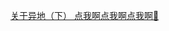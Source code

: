 [关于异地（下） 点我啊点我啊点我啊🔑](https://github.com/JNIML/yhsq/blob/master/%E3%80%90%E5%B8%A6%E5%8D%A1%E3%80%91%E4%B8%AD%E5%B9%B4%E6%81%8B%E7%88%B1%E7%89%A9%E8%AF%AD%20-%20%E5%85%B3%E4%BA%8E%E5%BC%82%E5%9C%B0%EF%BC%88%E4%B8%8B%EF%BC%89.png?raw=true?raw=true)

